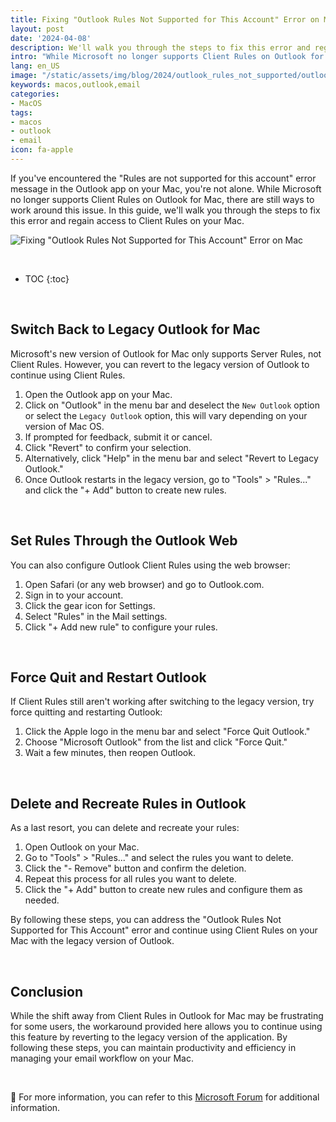 ```yaml
---
title: Fixing "Outlook Rules Not Supported for This Account" Error on Mac
layout: post
date: '2024-04-08'
description: We'll walk you through the steps to fix this error and regain access to Client Rules on your Mac..
intro: "While Microsoft no longer supports Client Rules on Outlook for Mac, there are still ways to work around this issue."
lang: en_US
image: "/static/assets/img/blog/2024/outlook_rules_not_supported/outlook_rules_not_supported.jpg"
keywords: macos,outlook,email
categories:
- MacOS
tags:
- macos
- outlook
- email
icon: fa-apple
---
```


If you've encountered the "Rules are not supported for this account" error message in the Outlook app on your Mac, you're not alone. While Microsoft no longer supports Client Rules on Outlook for Mac, there are still ways to work around this issue. In this guide, we'll walk you through the steps to fix this error and regain access to Client Rules on your Mac.

![Fixing "Outlook Rules Not Supported for This Account" Error on Mac](/static/assets/img/blog/2024/outlook_rules_not_supported/outlook_rules_not_supported1.jpg)


<br>

* TOC 
{:toc}

<br>


## Switch Back to Legacy Outlook for Mac

Microsoft's new version of Outlook for Mac only supports Server Rules, not Client Rules. However, you can revert to the legacy version of Outlook to continue using Client Rules.

1. Open the Outlook app on your Mac.
2. Click on "Outlook" in the menu bar and deselect the `New Outlook` option or select the `Legacy Outlook` option, this will vary depending on your version of Mac OS.
3. If prompted for feedback, submit it or cancel.
4. Click "Revert" to confirm your selection.
5. Alternatively, click "Help" in the menu bar and select "Revert to Legacy Outlook."
6. Once Outlook restarts in the legacy version, go to "Tools" > "Rules..." and click the "+ Add" button to create new rules.

<br>

## Set Rules Through the Outlook Web

You can also configure Outlook Client Rules using the web browser:

1. Open Safari (or any web browser) and go to Outlook.com.
2. Sign in to your account.
3. Click the gear icon for Settings.
4. Select "Rules" in the Mail settings.
5. Click "+ Add new rule" to configure your rules.

<br>

## Force Quit and Restart Outlook

If Client Rules still aren't working after switching to the legacy version, try force quitting and restarting Outlook:

1. Click the Apple logo in the menu bar and select "Force Quit Outlook."
2. Choose "Microsoft Outlook" from the list and click "Force Quit."
3. Wait a few minutes, then reopen Outlook.

<br>

## Delete and Recreate Rules in Outlook

As a last resort, you can delete and recreate your rules:

1. Open Outlook on your Mac.
2. Go to "Tools" > "Rules..." and select the rules you want to delete.
3. Click the "- Remove" button and confirm the deletion.
4. Repeat this process for all rules you want to delete.
5. Click the "+ Add" button to create new rules and configure them as needed.

By following these steps, you can address the "Outlook Rules Not Supported for This Account" error and continue using Client Rules on your Mac with the legacy version of Outlook.

<br>

## Conclusion

While the shift away from Client Rules in Outlook for Mac may be frustrating for some users, the workaround provided here allows you to continue using this feature by reverting to the legacy version of the application. By following these steps, you can maintain productivity and efficiency in managing your email workflow on your Mac.

<br>

📝 For more information, you can refer to this [Microsoft Forum](https://answers.microsoft.com/en-us/outlook_com/forum/all/rules-are-not-supported-for-this-account-message/68f85fbe-c714-44b5-abf0-3419052a4de6) for additional information.
